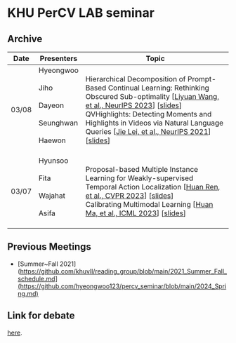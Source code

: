 # KHU PerCV LAB seminar

## Archive

| Date       | Presenters     |  Topic     |
|-------------|--------|--------|
| 03/08 |   Hyeongwoo  <br /><br />   Jiho  <br /><br />   Dayeon  <br /><br />   Seunghwan  <br /><br />   Haewon  <br /><br />| Hierarchical Decomposition of Prompt-Based Continual Learning: Rethinking Obscured Sub-optimality [[Liyuan Wang, et al., NeurIPS 2023](https://arxiv.org/pdf/2310.07234.pdf)] [[slides](https://docs.google.com/presentation/d/15BfoJx0TjiSPdUOOsy92gKzMBFre9_CAVwp5CxUKs34/edit#slide=id.g2ab63a65308_1_40)] <br  />  QVHighlights: Detecting Moments and Highlights in Videos via Natural Language Queries [[Jie Lei, et al., NeurIPS 2021](https://arxiv.org/pdf/2107.09609.pdf)] [[slides](https://docs.google.com/presentation/d/1WhaASVDE10fKNUHfFqobsEvA7mGsXgFnbeSq2LqJa2A/edit#slide=id.p)]|
| 03/07 |  Hyunsoo  <br /><br />   Fita  <br /><br />  Wajahat  <br /><br />  Asifa  <br /><br />  |Proposal-based Multiple Instance Learning for Weakly-supervised Temporal Action Localization [[Huan Ren, et al., CVPR 2023](https://arxiv.org/pdf/2305.17861.pdf)] [[slides](https://docs.google.com/presentation/d/1bZsOTwlCpcKcLYetT8rerxXSr5wU4v8H/edit#slide=id.p1)] <br />  Calibrating Multimodal Learning [[Huan Ma, et al., ICML 2023](https://arxiv.org/pdf/2306.01265.pdf)] [[slides](https://docs.google.com/presentation/d/16Q_WTcMOe9fokbGVlOa1Ad1m46WrOR5s/edit#slide=id.p1)]|


## Previous Meetings

- [Summer~Fall 2021](https://github.com/khuvll/reading_group/blob/main/2021_Summer_Fall_schedule.md](https://github.com/hyeongwoo123/percv_seminar/blob/main/2024_Spring.md)


## Link for debate

[here](https://docs.google.com/spreadsheets/d/1tEug71Jg0ucKJfyBy3qisrGZPR49HNdAPeHI1QCu-9A/edit?usp=sharing).
